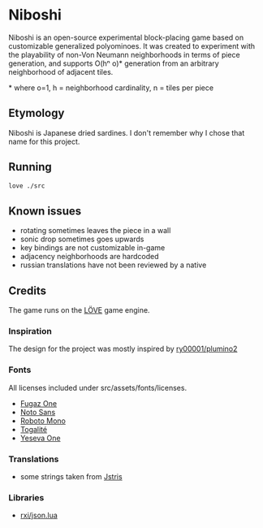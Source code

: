 # Niboshi

Niboshi is an open-source experimental block-placing game based on
customizable generalized polyominoes. It was created to experiment with the
playability of non-Von Neumann neighborhoods in terms of piece generation,
and supports O(hⁿ o)* generation from an arbitrary neighborhood of adjacent
tiles.

\* where o=1, h = neighborhood cardinality, n = tiles per piece

## Etymology

Niboshi is Japanese dried sardines. I don't remember why I chose that name
for this project.

## Running

```sh
love ./src
```

## Known issues

- rotating sometimes leaves the piece in a wall
- sonic drop sometimes goes upwards
- key bindings are not customizable in-game
- adjacency neighborhoods are hardcoded
- russian translations have not been reviewed by a native

## Credits

The game runs on the [LÖVE](https://love2d.org/) game engine.

### Inspiration

The design for the project was mostly inspired by
[ry00001/plumino2](https://github.com/plumino/plumino2)

### Fonts

All licenses included under src/assets/fonts/licenses.

- [Fugaz One](https://fonts.google.com/specimen/Fugaz+One)
- [Noto Sans](https://fonts.google.com/specimen/Noto+Sans)
- [Roboto Mono](https://fonts.google.com/specimen/Roboto+Mono)
- [Togalité](https://moji-waku.com/togalite/index.html)
- [Yeseva One](https://fonts.google.com/specimen/Yeseva+One)

### Translations

- some strings taken from [Jstris](https://jstris.jezevec10.com/)

### Libraries

- [rxi/json.lua](https://github.com/rxi/json.lua)
